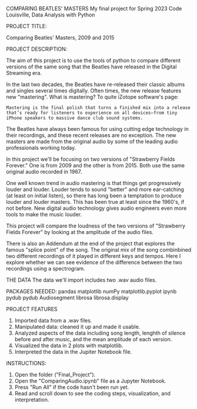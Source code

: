 COMPARING BEATLES' MASTERS
My final project for Spring 2023 Code Louisville, Data Analysis with Python

PROJECT TITLE: 

Comparing Beatles' Masters, 2009 and 2015

PROJECT DESCRIPTION:

The aim of this project is to use the tools of python to compare different versions of the same song that the Beatles have released in the Digital Streaming era. 

In the last two decades, the Beatles have re-released their classic albums and singles several times digitally. Often times, the new release features new "mastering". What is mastering? To quite iZotope software's page:

    Mastering is the final polish that turns a finished mix into a release that’s ready for listeners to experience on all devices—from tiny iPhone speakers to massive dance club sound systems.

The Beatles have always been famous for using cutting edge technology in their recordings, and these recent releases are no exception. The new masters are made from the original audio by some of the leading audio professionals working today.

In this project we'll be focusing on two versions of "Strawberry Fields Forever." One is from 2009 and the other is from 2015. Both use the same original audio recorded in 1967. 

One well known trend in audio mastering is that things get progressively louder and louder. Louder tends to sound "better" and more ear-catching (at least on initial listen), so there has long been a temptation to produce louder and louder masters. This has been true at least since the 1960's, if not before. New digital audio technology gives audio engineers even more tools to make the music louder. 

This project will compare the loudness of the two versions of "Strawberry Fields Forever" by looking at the amplitude of the audio files. 

There is also an Addendum at the end of the project that explores the famous "splice point" of the song. The original mix of the song combinbined two different recordings of it played in different keys and tempos. Here I explore whether we can see evidence of the difference between the two recordings using a spectrogram. 

THE DATA
The data we'll import includes two .wav audio files. 

PACKAGES NEEDED:
pandas
matplotlib
numPy
matplotlib.pyplot
ipynb
pydub
pydub Audiosegment
librosa
librosa.display

PROJECT FEATURES
1. Imported data from a .wav files.
2. Manipulated data: cleaned it up and made it usable.
3. Analyzed aspects of the data including song length, lenghth of silence before and after music, and the mean amplitude of each version.
4. Visualized the data in 2 plots with matplotlib.
5. Interpreted the data in the Jupiter Notebook file.

INSTRUCTIONS:
1. Open the folder ("Final_Project").
2. Open the "ComparingAudio.ipynb" file as a Jupyter Notebook.
3. Press "Run All" if the code hasn't been run yet.
4. Read and scroll down to see the coding steps, visualization, and interpretation. 




